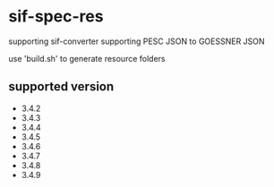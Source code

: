 # sif-spec-res

supporting sif-converter
supporting PESC JSON to GOESSNER JSON

use 'build.sh' to generate resource folders

## supported version

* 3.4.2
* 3.4.3
* 3.4.4
* 3.4.5
* 3.4.6
* 3.4.7
* 3.4.8
* 3.4.9
